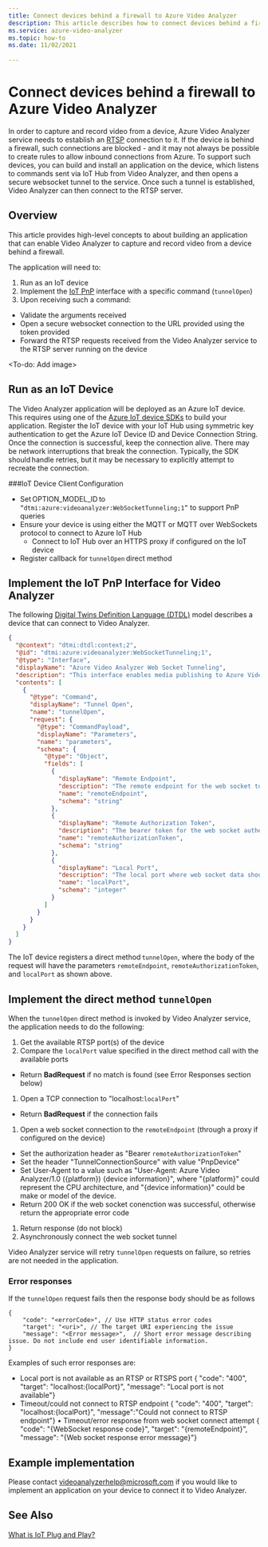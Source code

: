 ```yaml
---
title: Connect devices behind a firewall to Azure Video Analyzer
description: This article describes how to connect devices behind a firewall to Azure Video Analyzer
ms.service: azure-video-analyzer
ms.topic: how-to
ms.date: 11/02/2021 
 
---
```

# Connect devices behind a firewall to Azure Video Analyzer

In order to capture and record video from a device, Azure Video Analyzer service needs to establish an [RTSP](terminology.md#rtsp) connection to it. If the device is behind a firewall, such connections are blocked - and it may not always be possible to create rules to allow inbound connections from Azure. To support such devices, you can build and install an application on the device, which listens to commands sent via IoT Hub from Video Analyzer, and then opens a secure websocket tunnel to the service. Once such a tunnel is established, Video Analyzer can then connect to the RTSP server. 

## Overview 

This article provides high-level concepts to about building an application that can enable Video Analyzer to capture and record video from a device behind a firewall. 

The application will need to: 

1. Run as an IoT device 
1. Implement the [IoT PnP](../../iot-develop/overview-iot-plug-and-play.md) interface with a specific command (`tunnelOpen`) 
1. Upon receiving such a command: 
* Validate the arguments received 
* Open a secure websocket connection to the URL provided using the token provided
* Forward the RTSP requests received from the Video Analyzer service to the RTSP server running on the device 

<To-do: Add image>

## Run as an IoT Device 

The Video Analyzer application will be deployed as an Azure IoT device. This requires using one of the [Azure IoT device SDKs](../../iot-develop/libraries-sdks.md#device-sdks) to build your application. Register the IoT device with your IoT Hub using symmetric key authentication to get the Azure IoT Device ID and Device Connection String. Once the connection is successful, keep the connection alive. There may be network interruptions that break the connection. Typically, the SDK should handle retries, but it may be necessary to explicitly attempt to recreate the connection.

###IoT Device Client Configuration

* Set OPTION_MODEL_ID to `“dtmi:azure:videoanalyzer:WebSocketTunneling;1”` to support PnP queries  
* Ensure your device is using either the MQTT or MQTT over WebSockets protocol to connect to Azure IoT Hub 
    * Connect to IoT Hub over an HTTPS proxy if configured on the IoT device  
* Register callback for `tunnelOpen` direct method 

## Implement the IoT PnP Interface for Video Analyzer

The following [Digital Twins Definition Language (DTDL)](https://github.com/Azure/opendigitaltwins-dtdl) model describes a device that can connect to Video Analyzer.

```json
{
  "@context": "dtmi:dtdl:context;2",
  "@id": "dtmi:azure:videoanalyzer:WebSocketTunneling;1",
  "@type": "Interface",
  "displayName": "Azure Video Analyzer Web Socket Tunneling",
  "description": "This interface enables media publishing to Azure Video Analyzer service from a RTSP compatible device which is located behind a firewall or NAT device.",
  "contents": [
    {
      "@type": "Command",
      "displayName": "Tunnel Open",
      "name": "tunnelOpen",
      "request": {
        "@type": "CommandPayload",
        "displayName": "Parameters",
        "name": "parameters",
        "schema": {
          "@type": "Object",
          "fields": [
            {
              "displayName": "Remote Endpoint",
              "description": "The remote endpoint for the web socket tunnel.",
              "name": "remoteEndpoint",
              "schema": "string"
            },
            {
              "displayName": "Remote Authorization Token",
              "description": "The bearer token for the web socket authentication.",
              "name": "remoteAuthorizationToken",
              "schema": "string"
            },
            {
              "displayName": "Local Port",
              "description": "The local port where web socket data should be tunneled to.",
              "name": "localPort",
              "schema": "integer"
            }
          ]
        }
      }
    }
  ]
}
```

The IoT device registers a direct method `tunnelOpen`, where the body of the request will have the parameters `remoteEndpoint`, `remoteAuthorizationToken`, and `localPort` as shown above.

## Implement the direct method `tunnelOpen`
When the `tunnelOpen` direct method is invoked by Video Analyzer service, the application needs to do the following:

1.	Get the available RTSP port(s) of the device
1.	Compare the `localPort` value specified in the direct method call with the available ports
*	Return **BadRequest** if no match is found (see Error Responses section below)
1. Open a TCP connection to "localhost:`localPort`"
*	Return **BadRequest** if the connection fails
1.	Open a web socket connection to the `remoteEndpoint` (through a proxy if configured on the device)
*	Set the authorization header as "Bearer `remoteAuthorizationToken`"
*	Set the header "TunnelConnectionSource" with value "PnpDevice"
*	Set User-Agent to a value such as "User-Agent: Azure Video Analyzer/1.0 ({platform}) {device information}", where "{platform}" could represent the CPU architecture, and "{device information}" could be make or model of the device.
*	Return 200 OK if the web socket conenction was successful, otherwise return the appropriate error code
1.	Return response (do not block)
1.	Asynchronously connect the web socket tunnel

Video Analyzer service will retry `tunnelOpen` requests on failure, so retries are not needed in the application.

### Error responses
If the `tunnelOpen` request fails then the response body should be as follows

```
{
    "code": "<errorCode>", // Use HTTP status error codes
    "target": "<uri>", // The target URI experiencing the issue
    "message": "<Error message>",  // Short error message describing issue. Do not include end user identifiable information.
}
```
Examples of such error responses are:

* Local port is not available as an RTSP or RTSPS port
{ "code": "400", "target": "localhost:{localPort}", "message": "Local port is not available"}
* Timeout/could not connect to RTSP endpoint
{ "code": "400", "target": "localhost:{localPort}", "message":"Could not connect to RTSP endpoint"}
•	Timeout/error response from web socket connect attempt
{ "code": "{WebSocket response code}", "target": "{remoteEndpoint}", "message": "{Web socket response error message}"}


## Example implementation
Please contact videoanalyzerhelp@microsoft.com if you would like to implement an application on your device to connect it to Video Analyzer.

## See Also 

[What is IoT Plug and Play?](../../iot-develop/overview-iot-plug-and-play.md)
